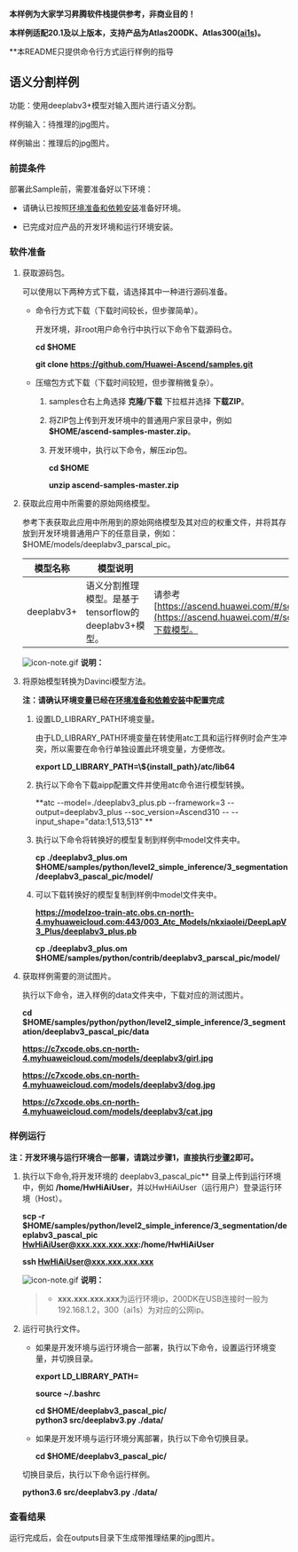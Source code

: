 **本样例为大家学习昇腾软件栈提供参考，非商业目的！**

**本样例适配20.1及以上版本，支持产品为Atlas200DK、Atlas300([ai1s](https://support.huaweicloud.com/productdesc-ecs/ecs_01_0047.html#ecs_01_0047__section78423209366))。**

**本README只提供命令行方式运行样例的指导

## 语义分割样例

功能：使用deeplabv3+模型对输入图片进行语义分割。

样例输入：待推理的jpg图片。

样例输出：推理后的jpg图片。

### 前提条件

部署此Sample前，需要准备好以下环境：

- 请确认已按照[环境准备和依赖安装](https://github.com/Huawei-Ascend/samples/tree/dev/python/environment)准备好环境。

- 已完成对应产品的开发环境和运行环境安装。

### 软件准备

1. 获取源码包。

   可以使用以下两种方式下载，请选择其中一种进行源码准备。

    - 命令行方式下载（下载时间较长，但步骤简单）。

        开发环境，非root用户命令行中执行以下命令下载源码仓。

       **cd $HOME**

       **git clone https://github.com/Huawei-Ascend/samples.git**

    - 压缩包方式下载（下载时间较短，但步骤稍微复杂）。

        1. samples仓右上角选择 **克隆/下载** 下拉框并选择 **下载ZIP**。

        2. 将ZIP包上传到开发环境中的普通用户家目录中，例如 **$HOME/ascend-samples-master.zip**。

        3. 开发环境中，执行以下命令，解压zip包。

            **cd $HOME**

            **unzip ascend-samples-master.zip**

2. 获取此应用中所需要的原始网络模型。

    参考下表获取此应用中所用到的原始网络模型及其对应的权重文件，并将其存放到开发环境普通用户下的任意目录，例如：$HOME/models/deeplabv3_parscal_pic。

    |  **模型名称**  |  **模型说明**  |  **模型下载路径**  |
    |---|---|---|
    | deeplabv3+ | 语义分割推理模型。是基于tensorflow的deeplabv3+模型。 | 请参考[https://ascend.huawei.com/#/software/modelzoo/detail/1/859d642560f84e1ebf0808b7e7cc816f](https://ascend.huawei.com/#/software/modelzoo/detail/1/859d642560f84e1ebf0808b7e7cc816f)下载模型。 |

    ![](https://images.gitee.com/uploads/images/2020/1106/160652_6146f6a4_5395865.gif "icon-note.gif") **说明：**  

    > 

3. 将原始模型转换为Davinci模型方法。
   
    **注：请确认环境变量已经在[环境准备和依赖安装](https://github.com/Huawei-Ascend/samples/tree/dev/python/environment)中配置完成**

    1. 设置LD_LIBRARY_PATH环境变量。

        由于LD_LIBRARY_PATH环境变量在转使用atc工具和运行样例时会产生冲突，所以需要在命令行单独设置此环境变量，方便修改。

        **export LD_LIBRARY_PATH=\\${install_path}/atc/lib64**  

    2. 执行以下命令下载aipp配置文件并使用atc命令进行模型转换。

        **atc --model=./deeplabv3_plus.pb --framework=3 --output=deeplabv3_plus --soc_version=Ascend310 -- --input_shape="data:1,513,513" **

    3. 执行以下命令将转换好的模型复制到样例中model文件夹中。

        **cp ./deeplabv3_plus.om $HOME/samples/python/level2_simple_inference/3_segmentation/deeplabv3_pascal_pic/model/**
    

    4. 可以下载转换好的模型复制到样例中model文件夹中。

        **https://modelzoo-train-atc.obs.cn-north-4.myhuaweicloud.com:443/003_Atc_Models/nkxiaolei/DeepLapV3_Plus/deeplabv3_plus.pb**

        **cp ./deeplabv3_plus.om $HOME/samples/python/contrib/deeplabv3_parscal_pic/model/**

4. 获取样例需要的测试图片。

    执行以下命令，进入样例的data文件夹中，下载对应的测试图片。

    **cd $HOME/samples/python/python/level2_simple_inference/3_segmentation/deeplabv3_pascal_pic/data**

    **https://c7xcode.obs.cn-north-4.myhuaweicloud.com/models/deeplabv3/girl.jpg**

    **https://c7xcode.obs.cn-north-4.myhuaweicloud.com/models/deeplabv3/dog.jpg**    
    
    **https://c7xcode.obs.cn-north-4.myhuaweicloud.com/models/deeplabv3/cat.jpg**    



### 样例运行

**注：开发环境与运行环境合一部署，请跳过步骤1，直接执行[步骤2](#step_2)即可。**   

1. 执行以下命令,将开发环境的 deeplabv3_pascal_pic** 目录上传到运行环境中，例如 **/home/HwHiAiUser**，并以HwHiAiUser（运行用户）登录运行环境（Host）。

    **scp -r $HOME/samples/python/level2_simple_inference/3_segmentation/deeplabv3_pascal_pic  HwHiAiUser@xxx.xxx.xxx.xxx:/home/HwHiAiUser**

    **ssh HwHiAiUser@xxx.xxx.xxx.xxx**    

    ![](https://images.gitee.com/uploads/images/2020/1106/160652_6146f6a4_5395865.gif "icon-note.gif") **说明：**  

    > - **xxx.xxx.xxx.xxx**为运行环境ip，200DK在USB连接时一般为192.168.1.2，300（ai1s）为对应的公网ip。

2. <a name="step_2"></a>运行可执行文件。

    - 如果是开发环境与运行环境合一部署，执行以下命令，设置运行环境变量，并切换目录。

      **export LD_LIBRARY_PATH=**

      **source ~/.bashrc**
      
      **cd $HOME/deeplabv3_pascal_pic/**     
         **python3 src/deeplabv3.py ./data/** 

    - 如果是开发环境与运行环境分离部署，执行以下命令切换目录。
    
      **cd $HOME/deeplabv3_pascal_pic/**      

    切换目录后，执行以下命令运行样例。

    **python3.6 src/deeplabv3.py ./data/**
### 查看结果

运行完成后，会在outputs目录下生成带推理结果的jpg图片。
